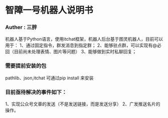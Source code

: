 
# 智障一号机器人说明书

### Auther : 三胖

机器人基于Python语言，使用itchat框架，机器人后台基于图灵机器人，目前可以用于：
1、通过固定指令，群发消息到指定群；
2、能够驻点群，可以实现有@必回（目前尚未处理表情、图片等问题）
3、能够做到实时私聊回复；


### 需要提前安装的包
pathlib、json,itchat
可通过pip install 来安装


### 目前亟待解决的事件如下：
1、实现公众号文章的发送（不是发送链接，而是发送分享）
2、广发推送名片的操作。
